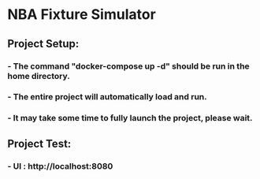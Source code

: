 # NBA Fixture Simulator

## Project Setup:
### - The command "docker-compose up -d" should be run in the home directory.
### - The entire project will automatically load and run.
### - It may take some time to fully launch the project, please wait.

## Project Test:
### - UI : http://localhost:8080
